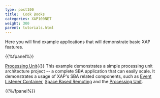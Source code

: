 ```yaml
---
type: post100
title:  Cook Books
categories: XAP100NET
weight: 300
parent: tutorials.html
---
```


 Here you will find example applications that will demonstrate basic XAP features.


{{%fpanel%}}

[Processing Unit](./dotnet-your-first-xtp-application.html){{<wbr>}}
This example demonstrates a simple processing unit architecture project -- a complete SBA application that can easily scale. It demonstrates a usage of XAP's SBA related components, such as [Event Listener Container](./event-processing.html), [Space Based Remoting](./space-based-remoting-overview.html) and the [Processing Unit](./the-processing-unit-overview.html).

{{%/fpanel%}}


